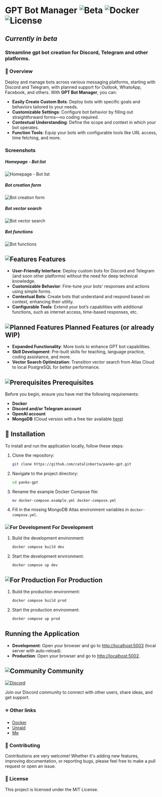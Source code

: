 # GPT Bot Manager ![Beta](https://img.shields.io/badge/status-beta-yellow) ![Docker](https://img.shields.io/badge/Docker-Ready-blue) ![License](https://img.shields.io/badge/license-MIT-green)

## _*Currently in beta*_

### Streamline gpt bot creation for Discord, Telegram and other platforms.

### 🚀 Overview
Deploy and manage bots across various messaging platforms, starting with Discord and Telegram, with planned support for Outlook, WhatsApp, Facebook, and others. With **GPT Bot Manager**, you can:

- **Easily Create Custom Bots**: Deploy bots with specific goals and behaviors tailored to your needs.
- **Customizable Settings**: Configure bot behavior by filling out straightforward forms—no coding required.
- **Contextual Understanding**: Define the scope and context in which your bot operates.
- **Function Tools**: Equip your bots with configurable tools like URL access, time fetching, and more.

### Screenshots
##### Homepage - Bot list
![Homepage - Bot list](https://catalinberta.com/files/panko/panko-gpt/screenshots/01-homepage.png)
##### Bot creation form
![Bot creation form](https://catalinberta.com/files/panko/panko-gpt/screenshots/02-create-form.png)
##### Bot vector search
![Bot vector search](https://catalinberta.com/files/panko/panko-gpt/screenshots/03-create-vector-search.png)
##### Bot functions
![Bot functions](https://catalinberta.com/files/panko/panko-gpt/screenshots/05-functions.png)

## ![Features](https://img.shields.io/badge/Features-8E44AD?logo=features&logoColor=white) Features
- **User-Friendly Interface**: Deploy custom bots for Discord and Telegram (and soon other platforms) without the need for deep technical knowledge.
- **Customizable Behavior**: Fine-tune your bots' responses and actions using simple forms.
- **Contextual Bots**: Create bots that understand and respond based on context, enhancing their utility.
- **Configurable Tools**: Extend your bot’s capabilities with additional functions, such as internet access, time-based responses, etc.

## ![Planned Features](https://img.shields.io/badge/Planned%20Features-F39C12?logo=rocket&logoColor=white) Planned Features (or already WIP)

- **Expanded Functionality**: More tools to enhance GPT bot capabilities.
- **Skill Development**: Pre-built skills for teaching, language practice, coding assistance, and more.
- **Vector Search Optimization**: Transition vector search from Atlas Cloud to local PostgreSQL for better performance.
  
## ![Prerequisites](https://img.shields.io/badge/Prerequisites-0D6EFD?logo=docker&logoColor=white) Prerequisites

Before you begin, ensure you have met the following requirements:

- **Docker**
- **Discord and/or Telegram account**
- **OpenAI account**
- **MongoDB** (Cloud version with a free tier available [here](https://www.mongodb.com/cloud/atlas/register))

## 📝 Installation

To install and run the application locally, follow these steps:

1. Clone the repository:
   ```bash
   git clone https://github.com/catalinberta/panko-gpt.git
   ```

2. Navigate to the project directory:
   ```bash
   cd panko-gpt
   ```

3. Rename the example Docker Compose file:
   ```bash
   mv docker-compose.example.yml docker-compose.yml
   ```

4. Fill in the missing MongoDB Atlas environment variables in `docker-compose.yml`.

### ![For Development](https://img.shields.io/badge/For%20Development-FF5733?logo=visual-studio-code&logoColor=white) For Development

1. Build the development environment:
   ```bash
   docker compose build dev
   ```

2. Start the development environment:
   ```bash
   docker compose up dev
   ```

## ![For Production](https://img.shields.io/badge/For%20Production-28A745?logo=heroku&logoColor=white) For Production

1. Build the production environment:
   ```bash
   docker compose build prod
   ```

2. Start the production environment:
   ```bash
   docker compose up prod
   ```

## Running the Application

- **Development**: Open your browser and go to [http://localhost:5003](http://localhost:5003) (local server with auto-reload).
- **Production**: Open your browser and go to [http://localhost:5002](http://localhost:5002).

## ![Community](https://img.shields.io/badge/Community-7289DA?logo=discord&logoColor=white) Community

[![Discord](https://img.shields.io/badge/Discord-Join%20Us-7289DA?logo=discord&logoColor=white)](https://eq6w.short.gy/discord-invite-github)

Join our Discord community to connect with other users, share ideas, and get support.

### ⭐️ Other links
- [Docker](https://hub.docker.com/repository/docker/catalinbertadev/panko-gpt)
- [Unraid](https://unraid.net/community/apps?q=panko-gpt)
- [Me](https://catalinberta.com)

### 🤝 Contributing
Contributions are very welcome! Whether it's adding new features, improving documentation, or reporting bugs, please feel free to make a pull request or open an issue.

### 📃 License
This project is licensed under the MIT License.
